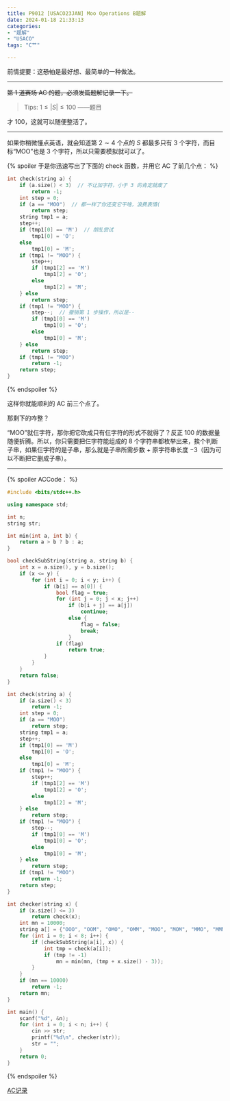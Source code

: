 ```yaml
---
title: P9012 [USACO23JAN] Moo Operations B题解
date: 2024-01-18 21:33:13
categories: 
- "题解"
- "USACO"
tags: "C艹"

---
```

<!-- more -->
前情提要：这~~恐怕~~是最好想、最简单的一种做法。

---

~~第 1 道赛场 AC 的题，必须发篇题解记录一下。~~

> Tips: $1 \le |S| \le 100$ ——题目

才 $100$，这就可以随便整活了。

---

如果你稍微懂点英语，就会知道第 $2 \sim 4$ 个点的 $S$ 都最多只有 $3$ 个字符，而目标“MOO”也是 $3$ 个字符，所以只需要模拟就可以了。

{% spoiler 于是你迅速写出了下面的 check 函数，并用它 AC 了前几个点： %}

```cpp
int check(string a) {
	if (a.size() < 3)  // 不让加字符，小于 3 的肯定就废了
		return -1;
	int step = 0;
	if (a == "MOO")  // 都一样了你还变它干啥，浪费表情(
		return step;
	string tmp1 = a;
	step++;
	if (tmp1[0] == 'M')  // 胡乱尝试
		tmp1[0] = 'O';
	else
		tmp1[0] = 'M';
	if (tmp1 != "MOO") {
		step++;
		if (tmp1[2] == 'M')
			tmp1[2] = 'O';
		else
			tmp1[2] = 'M';
	} else
		return step;
	if (tmp1 != "MOO") {
		step--;  // 撤销第 1 步操作，所以是--
		if (tmp1[0] == 'M')
			tmp1[0] = 'O';
		else
			tmp1[0] = 'M';
	} else
		return step;
	if (tmp1 != "MOO")
		return -1;
	return step;
}

```
{% endspoiler %}

这样你就能顺利的 AC 前三个点了。

那剩下的咋整？

“MOO”就仨字符，那你把它砍成只有仨字符的形式不就得了？反正 $100$ 的数据量随便折腾。所以，你只需要把仨字符能组成的 $8$ 个字符串都枚举出来，挨个判断子串，如果仨字符的是子串，那么就是子串所需步数 $+$ 原字符串长度 $-3$（因为可以不断把它删成子串）。

---
{% spoiler ACCode： %}
  

```cpp
#include <bits/stdc++.h>

using namespace std;

int n;
string str;

int min(int a, int b) {
	return a > b ? b : a;
}

bool checkSubString(string a, string b) {
	int x = a.size(), y = b.size();
	if (x <= y) {
		for (int i = 0; i < y; i++) {
			if (b[i] == a[0]) {
				bool flag = true;
				for (int j = 0; j < x; j++)
					if (b[i + j] == a[j])
						continue;
					else {
						flag = false;
						break;
					}
				if (flag)
					return true;
			}
		}
	}
	return false;
}

int check(string a) {
	if (a.size() < 3)
		return -1;
	int step = 0;
	if (a == "MOO")
		return step;
	string tmp1 = a;
	step++;
	if (tmp1[0] == 'M')
		tmp1[0] = 'O';
	else
		tmp1[0] = 'M';
	if (tmp1 != "MOO") {
		step++;
		if (tmp1[2] == 'M')
			tmp1[2] = 'O';
		else
			tmp1[2] = 'M';
	} else
		return step;
	if (tmp1 != "MOO") {
		step--;
		if (tmp1[0] == 'M')
			tmp1[0] = 'O';
		else
			tmp1[0] = 'M';
	} else
		return step;
	if (tmp1 != "MOO")
		return -1;
	return step;
}

int checker(string x) {
	if (x.size() <= 3)
		return check(x);
	int mn = 10000;
	string a[] = {"OOO", "OOM", "OMO", "OMM", "MOO", "MOM", "MMO", "MMM"};
	for (int i = 0; i < 8; i++) {
		if (checkSubString(a[i], x)) {
			int tmp = check(a[i]);
			if (tmp != -1)
				mn = min(mn, (tmp + x.size() - 3));
		}
	}
	if (mn == 10000)
		return -1;
	return mn;
}

int main() {
	scanf("%d", &n);
	for (int i = 0; i < n; i++) {
		cin >> str;
		printf("%d\n", checker(str));
		str = "";
	}
	return 0;
}
```
{% endspoiler %}

[AC记录](https://www.luogu.com.cn/record/102461763 "AC记录")
